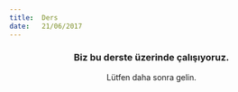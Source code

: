 ```yaml
---
title:  Ders
date:   21/06/2017
---
```


### <center>Biz bu derste üzerinde çalışıyoruz.</center>
<center>Lütfen daha sonra gelin.</center>